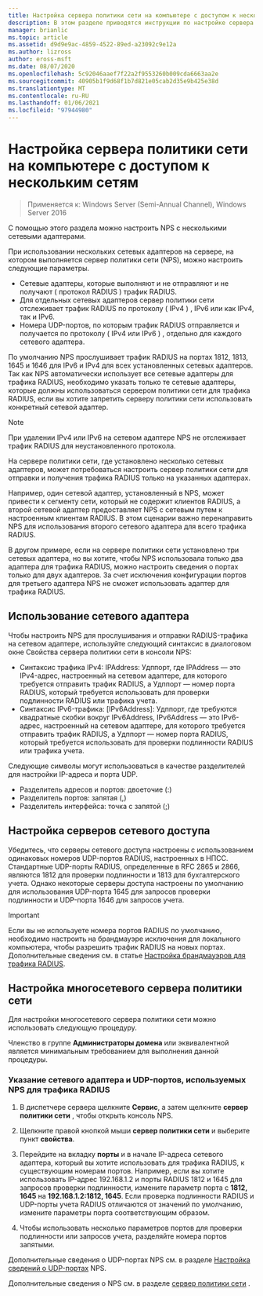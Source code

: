 ```yaml
---
title: Настройка сервера политики сети на компьютере с доступом к нескольким сетям
description: В этом разделе приводятся инструкции по настройке сервера с несколькими сетевыми адаптерами, на которых работает сервер политики сети в Windows Server 2016.
manager: brianlic
ms.topic: article
ms.assetid: d9d9e9ac-4859-4522-89ed-a23092c9e12a
ms.author: lizross
author: eross-msft
ms.date: 08/07/2020
ms.openlocfilehash: 5c92046aaef7f22a2f9553260b009cda6663aa2e
ms.sourcegitcommit: 40905b1f9d68f1b7d821e05cab2d35e9b425e38d
ms.translationtype: MT
ms.contentlocale: ru-RU
ms.lasthandoff: 01/06/2021
ms.locfileid: "97944980"
---
```

# <a name="configure-nps-on-a-multihomed-computer"></a>Настройка сервера политики сети на компьютере с доступом к нескольким сетям

>Применяется к: Windows Server (Semi-Annual Channel), Windows Server 2016

С помощью этого раздела можно настроить NPS с несколькими сетевыми адаптерами.

При использовании нескольких сетевых адаптеров на сервере, на котором выполняется сервер политики сети (NPS), можно настроить следующие параметры.

- Сетевые адаптеры, которые выполняют и не отправляют и не получают \( протокол RADIUS \) трафик RADIUS.
- Для отдельных сетевых адаптеров сервер политики сети отслеживает трафик RADIUS по протоколу \( IPv4 \) , IPv6 или как IPv4, так и IPv6.
- Номера UDP-портов, по которым трафик RADIUS отправляется и получается по протоколу \( IPv4 или IPv6 \) , отдельно для каждого сетевого адаптера.

По умолчанию NPS прослушивает трафик RADIUS на портах 1812, 1813, 1645 и 1646 для IPv6 и IPv4 для всех установленных сетевых адаптеров. Так как NPS автоматически использует все сетевые адаптеры для трафика RADIUS, необходимо указать только те сетевые адаптеры, которые должны использоваться сервером политики сети для трафика RADIUS, если вы хотите запретить серверу политики сети использовать конкретный сетевой адаптер.

>[!NOTE]
>При удалении IPv4 или IPv6 на сетевом адаптере NPS не отслеживает трафик RADIUS для неустановленного протокола.

На сервере политики сети, где установлено несколько сетевых адаптеров, может потребоваться настроить сервер политики сети для отправки и получения трафика RADIUS только на указанных адаптерах.

Например, один сетевой адаптер, установленный в NPS, может привести к сегменту сети, который не содержит клиентов RADIUS, а второй сетевой адаптер предоставляет NPS с сетевым путем к настроенным клиентам RADIUS. В этом сценарии важно перенаправить NPS для использования второго сетевого адаптера для всего трафика RADIUS.

В другом примере, если на сервере политики сети установлено три сетевых адаптера, но вы хотите, чтобы NPS использовала только два адаптера для трафика RADIUS, можно настроить сведения о портах только для двух адаптеров. За счет исключения конфигурации портов для третьего адаптера NPS не сможет использовать адаптер для трафика RADIUS.

## <a name="using-a-network-adapter"></a>Использование сетевого адаптера

Чтобы настроить NPS для прослушивания и отправки RADIUS-трафика на сетевом адаптере, используйте следующий синтаксис в диалоговом окне Свойства сервера политики сети в консоли NPS:

- Синтаксис трафика IPv4: IPAddress: Удппорт, где IPAddress — это IPv4-адрес, настроенный на сетевом адаптере, для которого требуется отправить трафик RADIUS, а Удппорт — номер порта RADIUS, который требуется использовать для проверки подлинности RADIUS или трафика учета.
- Синтаксис IPv6-трафика: [IPv6Address]: Удппорт, где требуются квадратные скобки вокруг IPv6Address, IPv6Address — это IPv6-адрес, настроенный на сетевом адаптере, для которого требуется отправить трафик RADIUS, а Удппорт — номер порта RADIUS, который требуется использовать для проверки подлинности RADIUS или трафика учета.

Следующие символы могут использоваться в качестве разделителей для настройки IP-адреса и порта UDP.

- Разделитель адресов и портов: двоеточие (:)
- Разделитель портов: запятая (,)
- Разделитель интерфейса: точка с запятой (;)

## <a name="configuring-network-access-servers"></a>Настройка серверов сетевого доступа

Убедитесь, что серверы сетевого доступа настроены с использованием одинаковых номеров UDP-портов RADIUS, настроенных в НПСС. Стандартные UDP-порты RADIUS, определенные в RFC 2865 и 2866, являются 1812 для проверки подлинности и 1813 для бухгалтерского учета. Однако некоторые серверы доступа настроены по умолчанию для использования UDP-порта 1645 для запросов проверки подлинности и UDP-порта 1646 для запросов учета.

>[!IMPORTANT]
>Если вы не используете номера портов RADIUS по умолчанию, необходимо настроить на брандмауэре исключения для локального компьютера, чтобы разрешить трафик RADIUS на новых портах. Дополнительные сведения см. в статье [Настройка брандмауэров для трафика RADIUS](nps-firewalls-configure.md).

## <a name="configure-the-multihomed-nps"></a>Настройка многосетевого сервера политики сети

Для настройки многосетевого сервера политики сети можно использовать следующую процедуру.

Членство в группе **Администраторы домена** или эквивалентной является минимальным требованием для выполнения данной процедуры.

### <a name="to-specify-the-network-adapter-and-udp-ports-that-nps-uses-for-radius-traffic"></a>Указание сетевого адаптера и UDP-портов, используемых NPS для трафика RADIUS

1. В диспетчере сервера щелкните **Сервис**, а затем щелкните **сервер политики сети** , чтобы открыть консоль NPS.

2. Щелкните правой кнопкой мыши **сервер политики сети** и выберите пункт **свойства**.

3. Перейдите на вкладку **порты** и в начале IP-адреса сетевого адаптера, который вы хотите использовать для трафика RADIUS, к существующим номерам портов. Например, если вы хотите использовать IP-адрес 192.168.1.2 и порты RADIUS 1812 и 1645 для запросов проверки подлинности, измените параметр порта с **1812, 1645** на **192.168.1.2:1812, 1645**. Если проверка подлинности RADIUS и UDP-порты учета RADIUS отличаются от значений по умолчанию, измените параметры порта соответствующим образом.

4. Чтобы использовать несколько параметров портов для проверки подлинности или запросов учета, разделяйте номера портов запятыми.

Дополнительные сведения о UDP-портах NPS см. в разделе [Настройка сведений о UDP-портах](nps-udp-ports-configure.md) NPS.


Дополнительные сведения о NPS см. в разделе [сервер политики сети](nps-top.md) .

